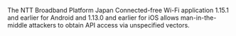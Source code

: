 The NTT Broadband Platform Japan Connected-free Wi-Fi application 1.15.1 and earlier for Android and 1.13.0 and earlier for iOS allows man-in-the-middle attackers to obtain API access via unspecified vectors.
